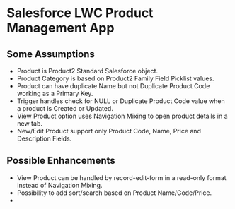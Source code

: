 # Salesforce LWC Product Management App

## Some Assumptions

- Product is Product2 Standard Salesforce object.
- Product Category is based on Product2 Family Field Picklist values.
- Product can have duplicate Name but not Duplicate Product Code working as a Primary Key.
- Trigger handles check for NULL or Duplicate Product Code value when a product is Created or Updated.
- View Product option uses Navigation Mixing to open product details in a new tab.
- New/Edit Product support only Product Code, Name, Price and Description Fields.

## Possible Enhancements 

- View Product can be handled by record-edit-form in a read-only format instead of Navigation Mixing.
- Possibility to add sort/search based on Product Name/Code/Price.
- 
